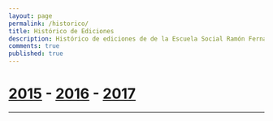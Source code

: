 ```yaml
---
layout: page
permalink: /historico/
title: Histórico de Ediciones
description: Histórico de ediciones de de la Escuela Social Ramón Fernández Durán
comments: true
published: true
---
```


# [2015](/historico/2015/) - [2016](/historico/2016/) - [2017](/historico/2017/)

------------------------
